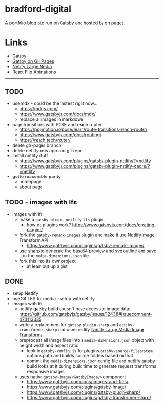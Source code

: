 # bradford-digital
A portfolio blog site run on Gatsby and hosted by gh pages.


# Links
- [Gatsby](https://www.gatsbyjs.org/)
- [Gatsby on GH Pages](https://www.gatsbyjs.org/docs/how-gatsby-works-with-github-pages/)
- [Netlify Large Media](https://docs.netlify.com/large-media/overview/)
- [React Flip Animations](https://github.com/aholachek/react-flip-toolkit)

---

## TODO
- use mdx - could be the fastest right now...
  - https://mdxjs.com/
  - https://www.gatsbyjs.com/docs/mdx/
  - replace all images in markdown
- page transitions with POSE and reach router
  - https://popmotion.io/pose/learn/route-transitions-reach-router/
  - https://www.gatsbyjs.com/docs/routing/
  - https://reach.tech/router/
- delete gh-pages branch
- delete netlify cms app and git repo
- install netlify stuff
  - https://www.gatsbyjs.com/plugins/gatsby-plugin-netlify/?=netlify
  - https://www.gatsbyjs.com/plugins/gatsby-plugin-netlify-cache/?=netlify
- get to reasonable parity
  - homepage
  - about page

## TODO - images with lfs
- images with lfs
  - make a `gatsby-plugin-netlify-lfs` plugin
    - how do plugins work? https://www.gatsbyjs.com/docs/creating-plugins/
  - fork the [`gatsby-remark-images` plugin](https://github.com/gatsbyjs/gatsby/tree/master/packages/gatsby-remark-images) and make it use Netlify Image Transform API
    - https://www.gatsbyjs.com/plugins/gatsby-remark-images/
  - use [sharp](https://github.com/lovell/sharp) to generate the base64 preview and svg outline and save it in the `media-dimensions.json` file
  - fork this into its own project
    - at least put up a gist

## DONE
- setup Netlify
- use Git LFS for media - setup with netlify
- images with lfs
  - netlify gatsby build doesn't have access to image data: https://github.com/gatsbyjs/gatsby/issues/12438#issuecomment-474113335
  - write a replacement for `gatsby-plugin-sharp` and `gatsby-transformer-sharp` that uses netlify [Netlify Large Media Image Transforms](https://docs.netlify.com/large-media/transform-images/#request-transformations)
  - preprocess all image files into a `media-dimensions.json` object with height width and aspect ratio
    - look in `gatsby-config.js` for plugins `gatsby-source-filesystem` options.path and builds source folders based on that
    - commit the `media-dimensions.json` config file and netlify gatsby build looks at it during build time to generate request transforms responsive images
  - uses native `gatsby-image`/`<GatsbyImage/>` component
    - https://www.gatsbyjs.com/docs/images-and-files/
    - https://www.gatsbyjs.com/plugins/gatsby-image/
    - https://www.gatsbyjs.com/plugins/gatsby-plugin-sharp/
    - https://www.gatsbyjs.com/plugins/gatsby-transformer-sharp/